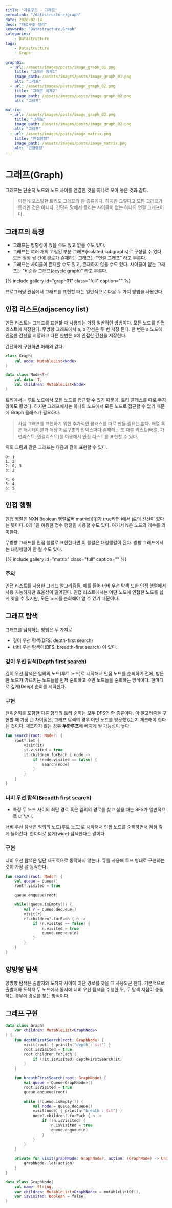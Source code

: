 ```yaml
---
title: "자료구조 - 그래프"
permalink: "/datastructure/graph"
date: 2020-02-14
desc: "자료구조 정리"
keywords: "Datastructure,Graph"
categories: 
    - Datastructure
tags: 
    - Datastructure 
    - Graph

graph01:
  - url: /assets/images/posts/image_graph_01.png
    title: "그래프 예제1"
    image_path: /assets/images/posts/image_graph_01.png
    alt: "그래프"
  - url: /assets/images/posts/image_graph_02.png
    title: "그래프 예제2"
    image_path: /assets/images/posts/image_graph_02.png
    alt: "그래프"

matrix:
  - url: /assets/images/posts/image_graph_02.png
    title: "그래프"
    image_path: /assets/images/posts/image_graph_02.png
    alt: "그래프"
  - url: /assets/images/posts/image_matrix.png
    title: "인접행렬"
    image_path: /assets/images/posts/image_matrix.png
    alt: "인접행렬"
---
```


# 그래프(Graph)

그래프는 단순히 노드와 노드 사이를 연결한 것을 하나로 모아 놓은 것과 같다.


> 이전에 포스팅한 트리도 그래프의 한 종류이다. 하지만 그렇다고 모든 그래프가 트리인 것은 아니다. 간단히 말해서 트리는 사이클이 없는 하나의 연결 그래프이다.

## 그래프의 특징

* 그래프는 방향성이 있을 수도 있고 없을 수도 있다.
* 그래프는 여러 개의 고립된 부분 그래프(isolated subgraphs)로 구성될 수 있다. 모든 정점 쌍 간에 경로가 존재하는 그래프는 "연결 그래프" 라고 부른다.
* 그래프는 사이클이 존재할 수도 있고, 존재하지 않을 수도 있다. 사이클이 없는 그래프는 "비순환 그래프(acycle graph)" 라고 부른다.

{% include gallery id="graph01" class="full" caption="" %}

프로그래밍 관점에서 그래프를 표현할 때는 일반적으로 다음 두 가지 방법을 사용한다.

## 인접 리스트(adjacency list)

인접 리스트는 그래프를 표현할 때 사용되는 가장 일반적인 방법이다. 모든 노드를 인접 리스트에 저장한다. 무방향 그래프에서 a, b 간선은 두 번 저장 된다. 한 번은 a 노드에 인접한 간선을 저장하고 다른 한번은 b에 인접한 간선을 저장한다.

간단하게 구현하면 아래와 같다.

```kotlin
class Graph(
    val node: MutableList<Node>
)

data class Node<T>(
    val data: T,
    val children: MutableList<Node>
)
```

트리에서는 루트 노드에서 모든 노드를 접근할 수 있기 때문에, 트리 클래스를 따로 두지 않아도 됬었다. 하지만 그래프에서는 하나의 노드에서 모든 노드로 접근할 수 없기 때문에 Graph 클래스가 필요하다.

> 사실 그래프를 표현하기 위한 추가적인 클래스를 따로 만들 필요는 없다. 배열 혹은 해시테이블과 해당 자료구조의 인덱스마다 존재하는 또 다른 리스트(배열, 가변리스트, 연결리스트)를 이용해서 인접 리스트를 표현할 수 있다.

위의 그림과 같은 그래프는 다음과 같이 표현할 수 있다.

```
0: 1
1: 2
2: 0, 3
3: 2

4: 6
5: 4
6: 5
```

## 인접 행렬

인접 행렬은 NXN Boolean 행렬로써 matrix[i][j]가 true라면 i에서 j로의 간선이 있다는 뜻이다. 0과 1을 이용한 정수 행렬을 사용할 수도 있다. 여기서 N은 노드의 개수를 의미한다.

무방향 그래프를 인접 행렬로 표현한다면 이 행렬은 대칭행렬이 된다. 방향 그래프에서는 대칭행렬이 안 될 수도 있다.

{% include gallery id="matrix" class="full" caption="" %}

### 주의

인접 리스트를 사용한 그래프 알고리즘들, 예를 들어 너비 우선 탐색 또한 인접 행렬에서 사용 가능하지만 효율성이 떨어진다. 인접 리스트에서는 어떤 노드에 인접한 노드를 쉽게 찾을 수 있지만, 모든 노드를 순회해야 알 수 있기 때문이다.

## 그래프 탐색

그래프를 탐색하는 방법은 두 가지로 
 * 깊이 우선 탐색(DFS: depth-first search)
 * 너비 우선 탐색이(BFS: breadth-first search)
이 있다.

### 깊이 우선 탐색(Depth first search)

깊이 우선 탐색은 임의의 노드(루트 노드)로 시작해서 인접 노드를 순회하기 전에, 방문한 노드가 가르키는 노드들을 먼저 순회하고 주변 노드들을 순회하는 방식이다. 한마디로 깊게(Deep) 순회를 시작한다.

### 구현

전위순회를 포함한 다른 형태의 트리 순회는 모두 DFS의 한 종류이다. 이 알고리즘을 구현할 때 가장 큰 차이점은, 그래프 탐색의 경우 어떤 노드를 방문했었는지 체크해야 한다는 것이다. 체크하지 않는 경우 <b>무한루프</b>에 빠지게 될 가능성이 높다.

```kotlin
fun search(root: Node?) {
    root?.let { 
        visit(it)
        it.visited = true
        it.children.forEach { node ->
            if (node.visited == false) {
                search(node)
            }
        }
    }
}
```

### 너비 우선 탐색(Breadth first search)

* 특정 두 노드 사이의 최단 경로 혹은 임의의 경로를 찾고 싶을 때는 BFS가 일반적으로 더 낫다.

너비 우선 탐색은 임의의 노드(루트 노드)로 시작해서 인접 노드를 순회하면서 점점 깊게 들어간다. 한마디로 넓게(wide) 탐색한다는 말이다.

### 구현

너비 우선 탐색은 일단 재귀적으로 동작하지 않는다. 큐를 사용해 루프 형태로 구현하는 것이 가장 잘 동작한다.

```kotlin
fun search(root: Node?) {
    val queue = Queue()
    root?.visited = true

    queue.enqueue(root)

    while(!queue.isEmpty()) {
        val r = queue.dequeue()
        visit(r)
        r?.children?.forEach { n ->
            if (n.visited == false) {
                n.visited = true
                queue.enqueue(n)
            }
        }
    }
}
```

## 양방향 탐색

양방향 탐색은 출발지와 도착지 사이에 최단 경로를 찾을 때 사용되곤 한다. 기본적으로 출발지와 도착지 두 노드에서 동시에 너비 우선 탐색을 수행한 뒤, 두 탐색 지점이 충돌하는 경우에 경로를 찾는 방식이다.

## 그래프 구현

```kotlin
data class Graph(
    var children: MutableList<GraphNode>
) {
    fun depthFirstSearch(root: GraphNode) {
        visit(root) { println("depth : $it") }
        root.isVisited = true
        root.children.forEach {
            if (!it.isVisited) depthFirstSearch(it)
        }
    }

    fun breathFirstSearch(root: GraphNode) {
        val queue = Queue<GraphNode>()
        root.isVisited = true
        queue.enqueue(root)

        while (!queue.isEmpty()) {
            val node = queue.dequeue()
            visit(node) { println("breath : $it") }
            node?.children?.forEach { n ->
                if (!n.isVisited) {
                    n.isVisited = true
                    queue.enqueue(n)
                }
            }
        }
    }

    private fun visit(graphNode: GraphNode?, action: (GraphNode) -> Unit) {
        graphNode?.let(action)
    }
}

data class GraphNode(
    val name: String,
    var children: MutableList<GraphNode> = mutableListOf(),
    var isVisited: Boolean = false
)

```